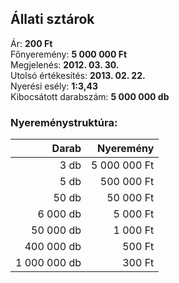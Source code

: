 ## Állati sztárok

Ár: **200 Ft**<br/>
Főnyeremény: **5 000 000 Ft**<br/>
Megjelenés: **2012. 03. 30.**<br/>
Utolsó értékesítés: **2013. 02. 22.**<br/>
Nyerési esély: **1:3,43**<br/>
Kibocsátott darabszám: **5 000 000 db**<br/>

### Nyereménystruktúra:
Darab|Nyeremény
---:|---:
3 db|5 000 000 Ft
5 db|500 000 Ft
50 db|50 000 Ft
6 000 db|5 000 Ft
50 000 db|1 000 Ft
400 000 db|500 Ft
1 000 000 db|300 Ft
